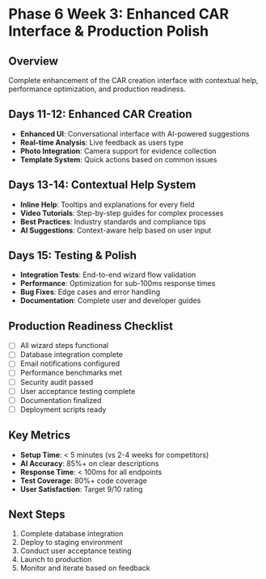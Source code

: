 # Phase 6 Week 3: Enhanced CAR Interface & Production Polish

## Overview
Complete enhancement of the CAR creation interface with contextual help, performance optimization, and production readiness.

## Days 11-12: Enhanced CAR Creation
- **Enhanced UI**: Conversational interface with AI-powered suggestions
- **Real-time Analysis**: Live feedback as users type
- **Photo Integration**: Camera support for evidence collection
- **Template System**: Quick actions based on common issues

## Days 13-14: Contextual Help System
- **Inline Help**: Tooltips and explanations for every field
- **Video Tutorials**: Step-by-step guides for complex processes
- **Best Practices**: Industry standards and compliance tips
- **AI Suggestions**: Context-aware help based on user input

## Days 15: Testing & Polish
- **Integration Tests**: End-to-end wizard flow validation
- **Performance**: Optimization for sub-100ms response times
- **Bug Fixes**: Edge cases and error handling
- **Documentation**: Complete user and developer guides

## Production Readiness Checklist
- [ ] All wizard steps functional
- [ ] Database integration complete
- [ ] Email notifications configured
- [ ] Performance benchmarks met
- [ ] Security audit passed
- [ ] User acceptance testing complete
- [ ] Documentation finalized
- [ ] Deployment scripts ready

## Key Metrics
- **Setup Time**: < 5 minutes (vs 2-4 weeks for competitors)
- **AI Accuracy**: 85%+ on clear descriptions
- **Response Time**: < 100ms for all endpoints
- **Test Coverage**: 80%+ code coverage
- **User Satisfaction**: Target 9/10 rating

## Next Steps
1. Complete database integration
2. Deploy to staging environment
3. Conduct user acceptance testing
4. Launch to production
5. Monitor and iterate based on feedback
